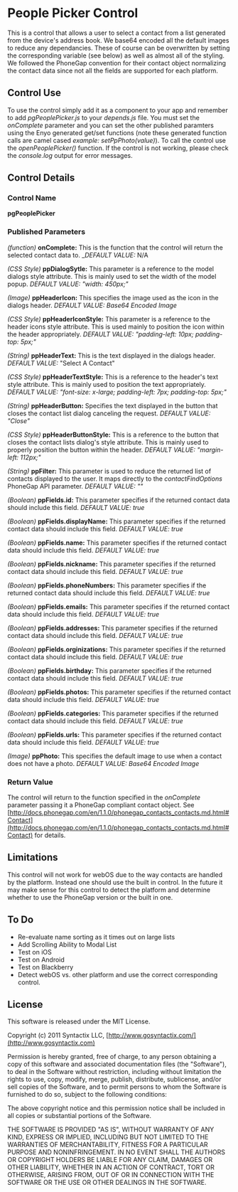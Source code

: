 People Picker Control
=====================

This is a control that allows a user to select a contact from a list generated from the device's address book.  We base64 encoded all the default images to reduce any dependancies.  These of course can be overwritten by setting the corresponding variable (see below) as well as almost all of the styling.  We followed the PhoneGap convention for their contact object normalizing the contact data since not all the fields are supported for each platform.

## Control Use

To use the control simply add it as a component to your app and remember to add _pgPeoplePicker.js_ to your _depends.js_ file.  You must set the _onComplete_ parameter and you can set the other published paramters using the Enyo generated get/set functions (note these generated function calls are camel cased _example: setPpPhoto(value)_).  To call the control use the _openPeoplePicker()_ function.  If the control is not working, please check the _console.log_ output for error messages.

## Control Details

### Control Name

**pgPeoplePicker**

### Published Parameters

_(function)_ **onComplete:** This is the function that the control will return the selected contact data to. _*DEFAULT VALUE:* N/A

_(CSS Style)_ **ppDialogSytle:** This parameter is a reference to the model dialogs style attribute. This is mainly used to set the width of the model popup. _*DEFAULT VALUE:* "width: 450px;"_

_(Image)_ **ppHeaderIcon:** This specifies the image used as the icon in the dialogs header. _*DEFAULT VALUE:* Base64 Encoded Image_

_(CSS Style)_ **ppHeaderIconStyle:** This parameter is a reference to the header icons style attribute. This is used mainly to position the icon within the header appropriately.  _*DEFAULT VALUE:* "padding-left: 10px; padding-top: 5px;"_

_(String)_ **ppHeaderText:** This is the text displayed in the dialogs header.  _*DEFAULT VALUE:*_ "Select A Contact"

_(CSS Style)_ **ppHeaderTextStyle:** This is a reference to the header's text style attribute. This is mainly used to position the text appropriately.  _*DEFAULT VALUE:* "font-size: x-large; padding-left: 7px; padding-top: 5px;"_

_(String)_ **ppHeaderButton:** Specifies the text displayed in the button that closes the contact list dialog canceling the request.  _*DEFAULT VALUE:* "Close"_

_(CSS Style)_ **ppHeaderButtonStyle:** This is a reference to the button that closes the contact lists dialog's style attribute.  This is mainly used to properly position the button within the header.  _*DEFAULT VALUE:* "margin-left: 112px;"_

_(String)_ **ppFilter:** This parameter is used to reduce the returned list of contacts displayed to the user.  It maps directly to the _contactFindOptions_ PhoneGap API parameter.  _*DEFAULT VALUE:* ""_

_(Boolean)_ **ppFields.id:** This parameter specifies if the returned contact data should include this field.  _*DEFAULT VALUE:* true_

_(Boolean)_ **ppFields.displayName:** This parameter specifies if the returned contact data should include this field.  _*DEFAULT VALUE:* true_

_(Boolean)_ **ppFields.name:** This parameter specifies if the returned contact data should include this field.  _*DEFAULT VALUE:* true_

_(Boolean)_ **ppFields.nickname:** This parameter specifies if the returned contact data should include this field.  _*DEFAULT VALUE:* true_

_(Boolean)_ **ppFields.phoneNumbers:** This parameter specifies if the returned contact data should include this field.  _*DEFAULT VALUE:* true_

_(Boolean)_ **ppFields.emails:** This parameter specifies if the returned contact data should include this field.  _*DEFAULT VALUE:* true_

_(Boolean)_ **ppFields.addresses:** This parameter specifies if the returned contact data should include this field.  _*DEFAULT VALUE:* true_

_(Boolean)_ **ppFields.orginizations:** This parameter specifies if the returned contact data should include this field.  _*DEFAULT VALUE:* true_

_(Boolean)_ **ppFields.birthday:** This parameter specifies if the returned contact data should include this field.  _*DEFAULT VALUE:* true_

_(Boolean)_ **ppFields.photos:** This parameter specifies if the returned contact data should include this field.  _*DEFAULT VALUE:* true_

_(Boolean)_ **ppFields.categories:** This parameter specifies if the returned contact data should include this field.  _*DEFAULT VALUE:* true_

_(Boolean)_ **ppFields.urls:** This parameter specifies if the returned contact data should include this field.  _*DEFAULT VALUE:* true_

_(Image)_ **ppPhoto:** This specifies the default image to use when a contact does not have a photo.  _*DEFAULT VALUE:* Base64 Encoded Image_

### Return Value

The control will return to the function specified in the _onComplete_ parameter passing it a PhoneGap compliant contact object. See [http://docs.phonegap.com/en/1.1.0/phonegap_contacts_contacts.md.html#Contact](http://docs.phonegap.com/en/1.1.0/phonegap_contacts_contacts.md.html#Contact) for details.

## Limitations

This control will not work for webOS due to the way contacts are handled by the platform.  Instead one should use the built in control. In the future it may make sense for this control to detect the platform and determine whether to use the PhoneGap version or the built in one.

## To Do
- Re-evaluate name sorting as it times out on large lists 
- Add Scrolling Ability to Modal List
- Test on iOS
- Test on Android
- Test on Blackberry
- Detect webOS vs. other platform and use the correct corresponding control.

## License

This software is released under the MIT License.

Copyright (c) 2011 Syntactix LLC, [http://www.gosyntactix.com/](http://www.gosyntactix.com)

Permission is hereby granted, free of charge, to any person
obtaining a copy of this software and associated documentation
files (the "Software"), to deal in the Software without
restriction, including without limitation the rights to use,
copy, modify, merge, publish, distribute, sublicense, and/or sell
copies of the Software, and to permit persons to whom the
Software is furnished to do so, subject to the following
conditions:

The above copyright notice and this permission notice shall be
included in all copies or substantial portions of the Software.

THE SOFTWARE IS PROVIDED "AS IS", WITHOUT WARRANTY OF ANY KIND,
EXPRESS OR IMPLIED, INCLUDING BUT NOT LIMITED TO THE WARRANTIES
OF MERCHANTABILITY, FITNESS FOR A PARTICULAR PURPOSE AND
NONINFRINGEMENT. IN NO EVENT SHALL THE AUTHORS OR COPYRIGHT
HOLDERS BE LIABLE FOR ANY CLAIM, DAMAGES OR OTHER LIABILITY,
WHETHER IN AN ACTION OF CONTRACT, TORT OR OTHERWISE, ARISING
FROM, OUT OF OR IN CONNECTION WITH THE SOFTWARE OR THE USE OR
OTHER DEALINGS IN THE SOFTWARE.

